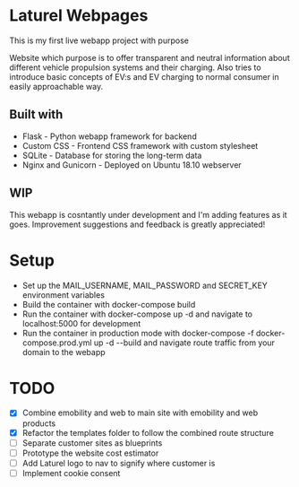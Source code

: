 # Laturel Webpages

This is my first live webapp project with purpose 

Website which purpose is to offer transparent and neutral information about different vehicle propulsion systems and their charging. Also tries to introduce basic concepts of EV:s and EV charging to normal consumer in easily approachable way.

## Built with
* Flask - Python webapp framework for backend
* Custom CSS - Frontend CSS framework with custom stylesheet
* SQLite - Database for storing the long-term data
* Nginx and Gunicorn - Deployed on Ubuntu 18.10 webserver

## WIP
This webapp is cosntantly under development and I'm adding features as it goes. Improvement suggestions and feedback is greatly appreciated!

# Setup

* Set up the MAIL_USERNAME, MAIL_PASSWORD and SECRET_KEY environment variables
* Build the container with docker-compose build
* Run the container with docker-compose up -d and navigate to localhost:5000 for development
* Run the container in production mode with docker-compose -f docker-compose.prod.yml up -d --build and navigate route traffic from your domain to the webapp


# TODO

- [x] Combine emobility and web to main site with emobility and web products
- [x] Refactor the templates folder to follow the combined route structure
- [ ] Separate customer sites as blueprints
- [ ] Prototype the website cost estimator
- [ ] Add Laturel logo to nav to signify where customer is
- [ ] Implement cookie consent